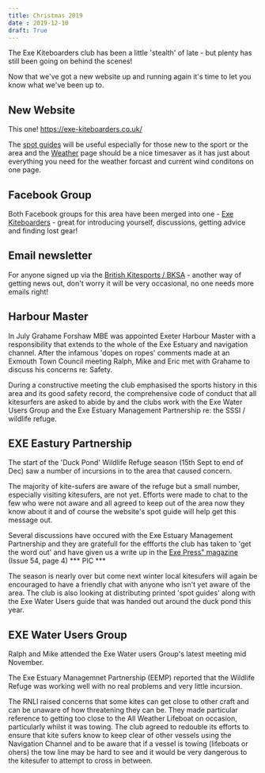 ```yaml
---
title: Christmas 2019
date : 2019-12-10
draft: True
---
```


The Exe Kiteboarders club has been a little 'stealth' of late - but plenty has still been going on behind the scenes!

Now that we've got a new website up and running again it's time to let you know what we've been up to.

<!--more-->

## New Website

This one! https://exe-kiteboarders.co.uk/

The [spot guides](/spot-guide/) will be useful especially for those new to the sport or the area and the [Weather](/weather/) page should be a nice timesaver as it has just about everything you need for the weather forcast and current wind conditons on one page.

## Facebook Group

Both Facebook groups for this area have been merged into one - [Exe Kiteboarders](https://www.facebook.com/groups/exmouthkitesurf/) - great for introducing yourself, discussions, getting advice and finding lost gear!

## Email newsletter

For anyone signed up via the [British Kitesports / BKSA](/membership) - another way of getting news out, don't worry it will be very occasional, no one needs more emails right!

## Harbour Master

In July Grahame Forshaw MBE was appointed Exeter Harbour Master with a responsibility that extends to the whole of the Exe Estuary and navigation channel. After the infamous 'dopes on ropes' comments made at an Exmouth Town Council meeting Ralph, Mike and Eric met with Grahame to discuss his concerns re: Safety. 

During a constructive meeting the club emphasised the sports history in this area and its good safety record,  the comprehensive code of conduct that all kitesurfers are asked to abide by and the clubs work with the Exe Water Users Group and the Exe Estuary Management Partnership re: the SSSI / wildlife refuge. 

## EXE Eastury Partnership

The start of the 'Duck Pond' Wildlife Refuge season (15th Sept to end of Dec) saw a number of incursions in to the area that caused concern.

The majority of kite-sufers are aware of the refuge but a small number, especially visiting kitesufers, are not yet. Efforts were made to chat to the few who were not aware and all agreed to keep out of the area now they know about it and of course the website's spot guide will help get this message out.

Several discussions have occured with the Exe Estuary Management Partnership and they are gratefull for the effforts the club has taken to 'get the word out' and have given us a write up in the [Exe Press" magazine](https://www.exe-estuary.org/exepress) (Issue 54, page 4) *** PIC ***

The season is nearly over but come next winter local kitesufers will again be encouraged to have a friendly chat with anyone who isn't yet aware of the area. The club is also looking at distributing printed 'spot guides' along with the Exe Water Users guide that was handed out around the duck pond this year.

## EXE Water Users Group

Ralph and Mike attended the Exe Water users Group's latest meeting mid November.

The Exe Estuary Managemnet Partnership (EEMP) reported that the Wildlife Refuge was working well with no real problems and very little incursion.

The RNLI raised concerns that some kites can get close to other craft and can be unaware of how threatening they can be. They made particular reference to getting too close to the All Weather Lifeboat on occasion, particularly whilst it was towing. The club agreed to redouble its efforts to ensure that kite sufers know to keep clear of other vessels using the Navigation Channel and to be aware that if a vessel is towing (lifeboats or ohers) the tow line may be hard to see and it would be very dangerous to the kitesufer to attempt to cross in between.



